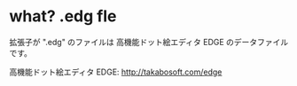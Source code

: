 what? .edg fle
==============

拡張子が ".edg" のファイルは 高機能ドット絵エディタ EDGE のデータファイルです。

高機能ドット絵エディタ EDGE: http://takabosoft.com/edge
